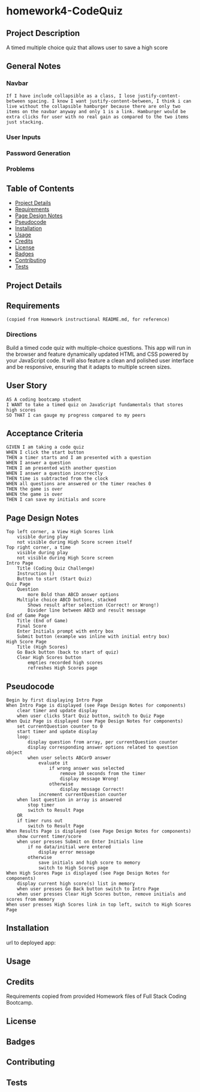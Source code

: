# homework4-CodeQuiz

## Project Description
A timed multiple choice quiz that allows user to save a high score

## General Notes
### Navbar
```
If I have include collapsible as a class, I lose justify-content-between spacing. I know I want justify-content-between, I think i can live without the collapsible hamburger because there are only two items on the navbar anyway and only 1 is a link. Hamburger would be extra clicks for user with no real gain as compared to the two items just stacking.
```
### User Inputs
### Password Generation
### Problems

## Table of Contents
* [Project Details](#project-details)
* [Requirements](#requirements)
* [Page Design Notes](#page-design-notes)
* [Pseudocode](#pseudocode)
* [Installation](#installation)
* [Usage](#usage)
* [Credits](#credits)
* [License](#license)
* [Badges](#badges)
* [Contributing](#contributing)
* [Tests](#tests)

## Project Details

## Requirements 
    (copied from Homework instructional README.md, for reference)

### Directions
Build a timed code quiz with multiple-choice questions. This app will run in the browser and feature dynamically updated HTML and CSS powered by your JavaScript code. It will also feature a clean and polished user interface and be responsive, ensuring that it adapts to multiple screen sizes.

## User Story

```
AS A coding bootcamp student
I WANT to take a timed quiz on JavaScript fundamentals that stores high scores
SO THAT I can gauge my progress compared to my peers
```

## Acceptance Criteria

```
GIVEN I am taking a code quiz
WHEN I click the start button
THEN a timer starts and I am presented with a question
WHEN I answer a question
THEN I am presented with another question
WHEN I answer a question incorrectly
THEN time is subtracted from the clock
WHEN all questions are answered or the timer reaches 0
THEN the game is over
WHEN the game is over
THEN I can save my initials and score
```

## Page Design Notes
```
Top left corner, a View High Scores link
    visible during play
    not visible during High Score screen itself
Top right corner, a time
    visible during play
    not visible during High Score screen
Intro Page
    Title (Coding Quiz Challenge)
    Instruction ()
    Button to start (Start Quiz)
Quiz Page
    Question
        more Bold than ABCD answer options
    Multiple choice ABCD buttons, stacked
        Shows result after selection (Correct! or Wrong!)
        Divider line between ABCD and result message
End of Game Page
    Title (End of Game)
    Final Score
    Enter Initials prompt with entry box
    Submit button (example was inline with initial entry box)
High Score Page
    Title (High Scores)
    Go Back button (back to start of quiz)
    Clear High Scores button 
        empties recorded high scores
        refreshes High Scores page
```

## Pseudocode
```
Begin by first displaying Intro Page 
When Intro Page is displayed (see Page Design Notes for components)
    clear timer and update display
    when user clicks Start Quiz button, switch to Quiz Page
When Quiz Page is displayed (see Page Design Notes for components)
    set currentQuestion counter to 0
    start timer and update display
    loop:
        display question from array, per currentQuestion counter
        display corresponding answer options related to question object
        when user selects ABCorD answer
            evaluate it
                if wrong answer was selected
                    remove 10 seconds from the timer
                    display message Wrong!
                otherwise
                    display message Correct!
            increment currentQuestion counter
    when last question in array is answered
        stop timer
        switch to Result Page
    OR
    if timer runs out
        switch to Result Page
When Results Page is displayed (see Page Design Notes for components)
    show current timer/score
    when user presses Submit on Enter Initials line
        if no data/initial were entered
            display error message
        otherwise
            save initials and high score to memory
            switch to High Scores page
When High Scores Page is displayed (see Page Design Notes for components)
    display current high score(s) list in memory
    when user presses Go Back button switch to Intro Page
    when user presses Clear High Scores button, remove initials and scores from memory
When user presses High Scores link in top left, switch to High Scores Page
```

## Installation
url to deployed app: 

## Usage

## Credits
Requirements copied from provided Homework files of Full Stack Coding Bootcamp.

## License

## Badges

## Contributing

## Tests